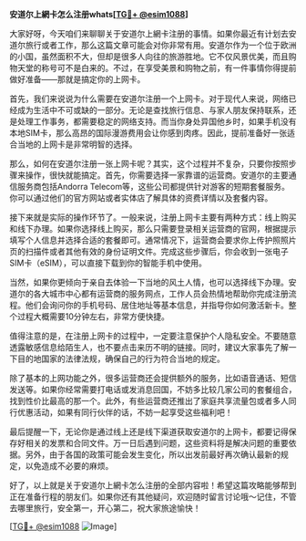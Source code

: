 **安道尔上網卡怎么注册whats[[TG💪+ @esim1088](https://t.me/s/esim1088)]**

大家好呀，今天咱们来聊聊关于安道尔上網卡注册的事情。如果你最近有计划去安道尔旅行或者工作，那么这篇文章可能会对你非常有用。安道尔作为一个位于欧洲的小国，虽然面积不大，但却是很多人向往的旅游胜地。它不仅风景优美，而且购物天堂的称号可不是白来的。不过，在享受美景和购物之前，有一件事情你得提前做好准备——那就是搞定你的上网卡。

首先，我们来说说为什么需要在安道尔注册一个上网卡。对于现代人来说，网络已经成为生活中不可或缺的一部分。无论是查找旅行信息、与家人朋友保持联系，还是处理工作事务，都需要稳定的网络支持。而当你身处异国他乡时，如果手机没有本地SIM卡，那么高昂的国际漫游费用会让你感到肉疼。因此，提前准备好一张适合当地的上网卡是非常明智的选择。

那么，如何在安道尔注册一张上网卡呢？其实，这个过程并不复杂，只要你按照步骤来操作，很快就能搞定。首先，你需要选择一家靠谱的运营商。安道尔的主要通信服务商包括Andorra Telecom等，这些公司都提供针对游客的短期套餐服务。你可以通过他们的官方网站或者实体店了解具体的资费详情以及套餐内容。

接下来就是实际的操作环节了。一般来说，注册上网卡主要有两种方式：线上购买和线下办理。如果你选择线上购买，那么只需要登录相关运营商的官网，根据提示填写个人信息并选择合适的套餐即可。通常情况下，运营商会要求你上传护照照片页的扫描件或者其他有效的身份证明文件。完成这些步骤后，你会收到一张电子SIM卡（eSIM），可以直接下载到你的智能手机中使用。

当然，如果你更倾向于亲自去体验一下当地的风土人情，也可以选择线下办理。安道尔的各大城市中心都有运营商的服务网点，工作人员会热情地帮助你完成注册流程。他们会询问你的手机号码、居住地址等基本信息，并指导你如何激活新卡。整个过程大概需要10分钟左右，非常方便快捷。

值得注意的是，在注册上网卡的过程中，一定要注意保护个人隐私安全。不要随意透露敏感信息给陌生人，也不要点击来历不明的链接。同时，建议大家事先了解一下目的地国家的法律法规，确保自己的行为符合当地的规定。

除了基本的上网功能之外，很多运营商还会提供额外的服务，比如语音通话、短信发送等。如果你经常需要打电话或发消息回国，不妨多比较几家公司的套餐组合，找到性价比最高的那一个。此外，有些运营商还推出了家庭共享流量包或者多人同行优惠活动，如果有同行伙伴的话，不妨一起享受这些福利吧！

最后提醒一下，无论你是通过线上还是线下渠道获取安道尔的上网卡，都要记得保存好相关的发票和合同文件。万一日后遇到问题，这些资料将是解决问题的重要依据。另外，由于各国的政策可能会发生变化，所以出发前最好再次确认最新的规定，以免造成不必要的麻烦。

好了，以上就是关于安道尔上網卡怎么注册的全部内容啦！希望这篇攻略能够帮到正在准备行程的朋友们。如果你还有其他疑问，欢迎随时留言讨论哦～记住，不管去哪里旅行，安全第一，开心第二，祝大家旅途愉快！

[[TG💪+ @esim1088](https://t.me/s/esim1088) ![Image](https://i.postimg.cc/4NQfJmqS/Snipaste-2025-05-13-00-14-12.png)]